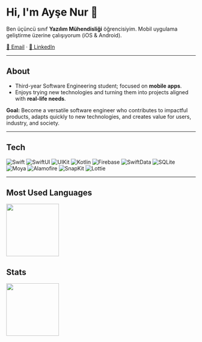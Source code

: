<h1 align="left">Hi, I'm Ayşe Nur 👋</h1>
<p align="left">
Ben üçüncü sınıf <b>Yazılım Mühendisliği</b> öğrencisiyim.  
Mobil uygulama geliştirme üzerine çalışıyorum (iOS & Android).
</p>

<p align="left">
  <a href="mailto:aysenurkendirciiss@gmail.com">📧 Email</a> ·
  <a href="https://www.linkedin.com/in/ay%C5%9Fe-nur-kendirci-7b5294285/">💼 LinkedIn</a>
</p>

---

## About
- Third-year Software Engineering student; focused on **mobile apps**.  
- Enjoys trying new technologies and turning them into projects aligned with **real-life needs**.  

**Goal:** Become a versatile software engineer who contributes to impactful products, adapts quickly to new technologies, and creates value for users, industry, and society.

---

## Tech
<p>
  <img alt="Swift" src="https://img.shields.io/badge/Swift-FA7343?logo=swift&logoColor=white">
  <img alt="SwiftUI" src="https://img.shields.io/badge/SwiftUI-0A84FF?logo=swift&logoColor=white">
  <img alt="UIKit" src="https://img.shields.io/badge/UIKit-000000?logo=apple&logoColor=white">
  <img alt="Kotlin" src="https://img.shields.io/badge/Kotlin-7F52FF?logo=kotlin&logoColor=white">
  <img alt="Firebase" src="https://img.shields.io/badge/Firebase-FFCA28?logo=firebase&logoColor=black">
  <img alt="SwiftData" src="https://img.shields.io/badge/SwiftData-20232A?logo=swift&logoColor=white">
  <img alt="SQLite" src="https://img.shields.io/badge/SQLite-003B57?logo=sqlite&logoColor=white">
  <img alt="Moya" src="https://img.shields.io/badge/Moya-EE295B">
  <img alt="Alamofire" src="https://img.shields.io/badge/Alamofire-DD2C00">
  <img alt="SnapKit" src="https://img.shields.io/badge/SnapKit-1E90FF">
  <img alt="Lottie" src="https://img.shields.io/badge/Lottie-1E90FF">
</p>

---

## Most Used Languages
<p>
  <img src="https://github-readme-stats.vercel.app/api/top-langs/?username=aysenurkendirci&layout=compact" height="140" />
</p>

## Stats
<p>
  <img src="https://github-readme-stats.vercel.app/api?username=aysenurkendirci&show_icons=true" height="140" />
</p>
